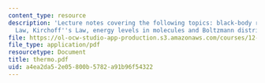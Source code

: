 ```yaml
---
content_type: resource
description: 'Lecture notes covering the following topics: black-body radiation, Stefan''s
  Law, Kirchoff''s Law, energy levels in molecules and Boltzmann distribution.'
file: https://ol-ocw-studio-app-production.s3.amazonaws.com/courses/12-815-atmospheric-radiation-fall-2006/a4ea2da52e05800b5782a91b96f54322_thermo.pdf
file_type: application/pdf
resourcetype: Document
title: thermo.pdf
uid: a4ea2da5-2e05-800b-5782-a91b96f54322
---
```

